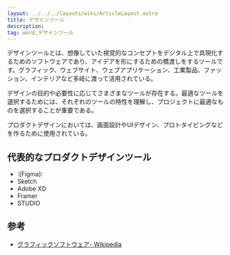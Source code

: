 ```yaml
---
layout: ../../../layouts/wiki/ArticleLayout.astro
title: デザインツール
description:
tag: word,デザインツール
---
```


デザインツールとは、想像していた視覚的なコンセプトをデジタル上で具現化するためのソフトウェアであり、アイデアを形にするための橋渡しをするツールです。グラフィック、ウェブサイト、ウェブアプリケーション、工業製品、ファッション、インテリアなど多岐に渡って活用されている。

デザインの目的や必要性に応じてさまざまなツールが存在する。最適なツールを選択するためには、それぞれのツールの特性を理解し、プロジェクトに最適なものを選択することが重要である。

プロダクトデザインにおいては、画面設計やUIデザイン、プロトタイピングなどを作るために使用されている。

## 代表的なプロダクトデザインツール
- :[Figma]:
- Sketch
- Adobe XD
- Framer
- STUDIO

## 参考
- [グラフィックソフトウェア- Wikipedia](https://ja.wikipedia.org/wiki/%E3%82%B0%E3%83%A9%E3%83%95%E3%82%A3%E3%83%83%E3%82%AF%E3%82%BD%E3%83%95%E3%83%88%E3%82%A6%E3%82%A7%E3%82%A2)



